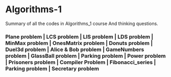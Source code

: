 # Algorithms-1
Summary of all the codes in Algorithms_1 course And thinking questions. 

### Plane problem | LCS problem | LIS problem | LDS problem | MinMax problem | OnesMatrix problem | Donuts problem | Duel3d problem | Alice & Bob problem | GameNumbers problem | GlassBall problem | Parking problem | Power problem | Prisoners problem | Compiler Problem | Fibonacci_series | Parking problem | Secretary problem 

